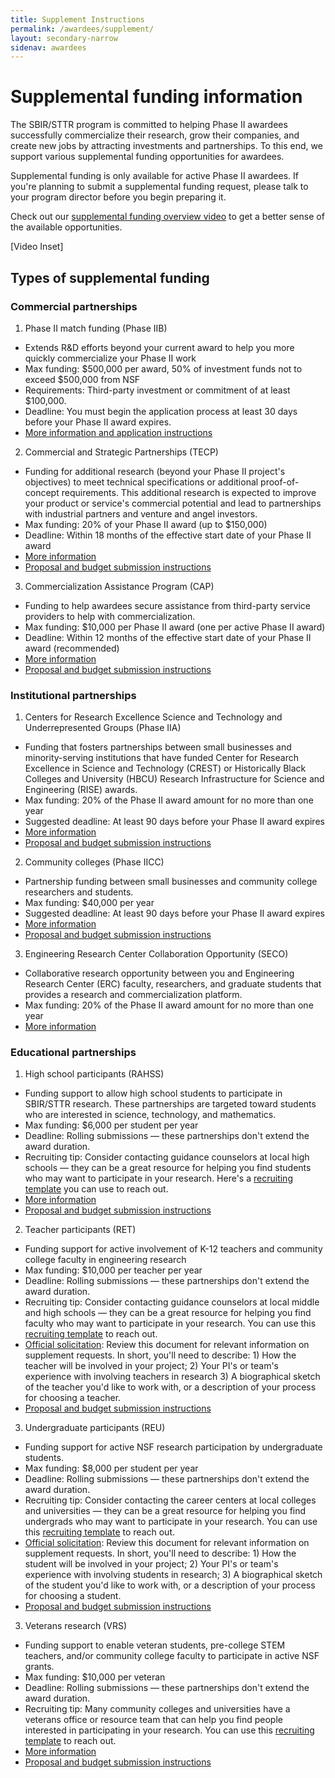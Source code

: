 ```yaml
---
title: Supplement Instructions
permalink: /awardees/supplement/
layout: secondary-narrow
sidenav: awardees
---
```


# Supplemental funding information

The SBIR/STTR program is committed to helping Phase II awardees successfully commercialize their research, grow their companies, and create new jobs by attracting investments and partnerships. To this end, we support various supplemental funding opportunities for awardees.

Supplemental funding is only available for active Phase II awardees. If you're planning to submit a supplemental funding request, please talk to your program director before you begin preparing it.

Check out our [supplemental funding overview video](https://youtu.be/biB6A2Cu6TA) to get a better sense of the available opportunities.

[Video Inset]

## Types of supplemental funding

### Commercial partnerships

1. Phase II match funding (Phase IIB)
- Extends R&D efforts beyond your current award to help you more quickly commercialize your Phase II work
- Max funding: $500,000 per award, 50% of investment funds not to exceed $500,000 from NSF
- Requirements: Third-party investment or commitment of at least $100,000.
- Deadline: You must begin the application process at least 30 days before your Phase II award expires.
- [More information and application instructions]()

2. Commercial and Strategic Partnerships (TECP)
- Funding for additional research (beyond your Phase II project's objectives) to meet technical specifications or additional proof-of-concept requirements. This additional research is expected to improve your product or service's commercial potential and lead to partnerships with industrial partners and venture and angel investors.
- Max funding: 20% of your Phase II award (up to $150,000)
- Deadline: Within 18 months of the effective start date of your Phase II award
- [More information](https://www.nsf.gov/pubs/2013/nsf13132/nsf13132.jsp)
- [Proposal and budget submission instructions]()

3. Commercialization Assistance Program (CAP)
- Funding to help awardees secure assistance from third-party service providers to help with commercialization.
- Max funding: $10,000 per Phase II award (one per active Phase II award)
- Deadline: Within 12 months of the effective start date of your Phase II award (recommended)
- [More information](http://www.nsf.gov/pubs/2014/nsf14072/nsf14072.pdf)
- [Proposal and budget submission instructions]()

### Institutional partnerships
1. Centers for Research Excellence Science and Technology and Underrepresented Groups (Phase IIA)
- Funding that fosters partnerships between small businesses and minority-serving institutions that have funded Center for Research Excellence in Science and Technology (CREST) or Historically Black Colleges and University (HBCU) Research Infrastructure for Science and Engineering (RISE) awards.
- Max funding: 20% of the Phase II award amount for no more than one year
- Suggested deadline: At least 90 days before your Phase II award expires
- [More information](http://www.nsf.gov/pubs/2012/nsf12069/nsf12069.jsp?org=NSF)
- [Proposal and budget submission instructions]()

2. Community colleges (Phase IICC)
- Partnership funding between small businesses and community college researchers and students.
- Max funding: $40,000 per year
- Suggested deadline: At least 90 days before your Phase II award expires
- [More information](http://www.nsf.gov/pubs/2012/nsf12076/nsf12076.jsp?org=NSF)
- [Proposal and budget submission instructions]()

3. Engineering Research Center Collaboration Opportunity (SECO)
- Collaborative research opportunity between you and Engineering Research Center (ERC) faculty, researchers, and graduate students that provides a research and commercialization platform.
- Max funding: 20% of the Phase II award amount for no more than one year
- [More information](http://www.nsf.gov/pubs/2015/nsf15043/nsf15043.jsp)

### Educational partnerships
1. High school participants (RAHSS)
- Funding support to allow high school students to participate in SBIR/STTR research. These partnerships are targeted toward students who are interested in science, technology, and mathematics.
- Max funding: $6,000 per student per year
- Deadline: Rolling submissions — these partnerships don't extend the award duration.
- Recruiting tip: Consider contacting guidance counselors at local high schools — they can be a great resource for helping you find students who may want to participate in your research. Here's a [recruiting template]({{site.baseurl}}/assets/files/awardee-files/ED-Supp-Template.docx) you can use to reach out.
- [More information](http://www.nsf.gov/pubs/2014/nsf14073/nsf14073.jsp?org=ENG)
- [Proposal and budget submission instructions]()

2. Teacher participants (RET)
- Funding support for active involvement of K-12 teachers and community college faculty in engineering research
- Max funding: $10,000 per teacher per year
- Deadline: Rolling submissions — these partnerships don't extend the award duration.
- Recruiting tip: Consider contacting guidance counselors at local middle and high schools — they can be a great resource for helping you find faculty who may want to participate in your research. You can use this [recruiting template]({{site.baseurl}}/assets/files/awardee-files/ED-Supp-Template.docx) to reach out.
- [Official solicitation](http://www.nsf.gov/pubs/2015/nsf15536/nsf15536.htm?org=NSF): Review this document for relevant information on supplement requests. In short, you'll need to describe: 1) How the teacher will be involved in your project; 2) Your PI's or team's experience with involving teachers in research 3) A biographical sketch of the teacher you'd like to work with, or a description of your process for choosing a teacher.
- [Proposal and budget submission instructions]()

3. Undergraduate participants (REU)
- Funding support for active NSF research participation by undergraduate students.
- Max funding: $8,000 per student per year
- Deadline: Rolling submissions — these partnerships don't extend the award duration.
- Recruiting tip: Consider contacting the career centers at local colleges and universities — they can be a great resource for helping you find undergrads who may want to participate in your research. You can use this [recruiting template]({{site.baseurl}}/assets/files/awardee-files/ED-Supp-Template.docx) to reach out.
- [Official solicitation](http://www.nsf.gov/funding/pgm_summ.jsp?pims_id=5517): Review this document for relevant information on supplement requests. In short, you'll need to describe: 1) How the student will be involved in your project; 2) Your PI's or team's experience with involving students in research; 3) A biographical sketch of the student you'd like to work with, or a description of your process for choosing a student.
- [Proposal and budget submission instructions]()

3. Veterans research (VRS)
- Funding support to enable veteran students, pre-college STEM teachers, and/or community college faculty to participate in active NSF grants.
- Max funding: $10,000 per veteran
- Deadline: Rolling submissions — these partnerships don't extend the award duration.
- Recruiting tip: Many community colleges and universities have a veterans office or resource team that can help you find people interested in participating in your research. You can use this [recruiting template]({{site.baseurl}}/assets/files/awardee-files/ED-Supp-Template.docx) to reach out.
- [More information](http://www.nsf.gov/pubs/2014/nsf14124/nsf14124.jsp)
- [Proposal and budget submission instructions]()

